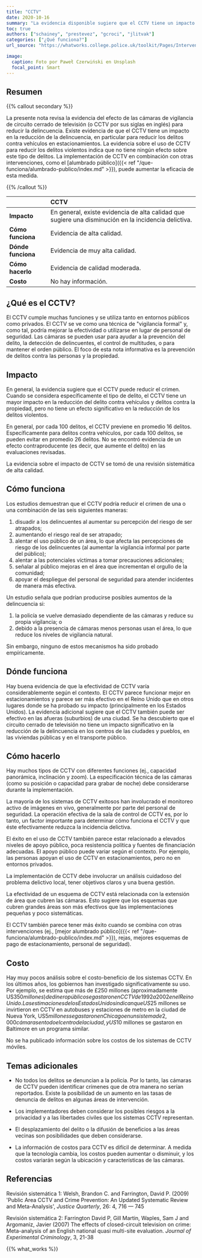 ```yaml
---
title: "CCTV"
date: 2020-10-16
summary: "La evidencia disponible sugiere que el CCTV tiene un impacto en la reducción de la delincuencia, en particular para reducir los delitos contra vehículos en estacionamientos."
toc: true
authors: ["schainey", "prestevez", "gcroci", "jlitvak"]
categories: ["¿Qué funciona?"]
url_source: "https://whatworks.college.police.uk/toolkit/Pages/Intervention.aspx?InterventionID=1"

image:
  caption: Foto por Paweł Czerwiński en Unsplash
  focal_point: Smart
---
```


## Resumen

{{% callout secondary %}}

La presente nota revisa la evidencia del efecto de las cámaras de
vigilancia de circuito cerrado de televisión (o CCTV por sus siglas en
inglés) para reducir la delincuencia. Existe evidencia de que el CCTV
tiene un impacto en la reducción de la delincuencia, en particular para
reducir los delitos contra vehículos en estacionamientos. La evidencia
sobre el uso de CCTV para reducir los delitos violentos indica que no
tiene ningún efecto sobre este tipo de delitos. La implementación de
CCTV en combinación con otras intervenciones, como el [alumbrado público]({{< ref "/que-funciona/alumbrado-publico/index.md" >}}),
puede aumentar la eficacia de esta medida.

{{% /callout %}}

|                    | CCTV                                               |
|:-------------------|:---------------------------------------------------|
| **Impacto**        | En general, existe evidencia de alta calidad que sugiere una disminución en la incidencia delictiva. |
| **Cómo funciona**  | Evidencia de alta  calidad.                        |
| **Dónde funciona** | Evidencia de muy alta calidad.                     |
| **Cómo hacerlo**   | Evidencia de calidad moderada.                     |
| **Costo**          | No hay información.                                |


## ¿Qué es el CCTV?

El CCTV cumple muchas funciones y se utiliza tanto en entornos públicos
como privados. El CCTV se ve como una técnica de "vigilancia formal" y,
como tal, podría mejorar la efectividad o utilizarse en lugar de
personal de seguridad. Las cámaras se pueden usar para ayudar a la
prevención del delito, la detección de delincuentes, el control de
multitudes, o para mantener el orden público. El foco de esta nota
informativa es la prevención de delitos contra las personas y la
propiedad.

## Impacto

En general, la evidencia sugiere que el CCTV puede reducir el crimen.
Cuando se considera específicamente el tipo de delito, el CCTV tiene un
mayor impacto en la reducción del delito contra vehículos y delitos
contra la propiedad, pero no tiene un efecto significativo en la
reducción de los delitos violentos.

En general, por cada 100 delitos, el CCTV previene en promedio 16
delitos. Específicamente para delitos contra vehículos, por cada 100
delitos, se pueden evitar en promedio 26 delitos. No se encontró
evidencia de un efecto contraproducente (es decir, que aumente el
delito) en las evaluaciones revisadas.

La evidencia sobre el impacto de CCTV se tomó de una revisión
sistemática de alta calidad.

## Cómo funciona

Los estudios demuestran que el CCTV podría reducir el crimen de una o
una combinación de las seis siguientes maneras:

1. disuadir a los delincuentes al aumentar su percepción del riesgo de ser atrapados;
1. aumentando el riesgo real de ser atrapado;
1. alentar el uso público de un área, lo que afecta las percepciones de riesgo de los delincuentes (al aumentar la vigilancia informal por parte del público);
1. alentar a las potenciales víctimas a tomar precauciones adicionales;
1. señalar al público mejoras en el área que incrementan el orgullo de la comunidad;
1. apoyar el despliegue del personal de seguridad para atender incidentes de manera más efectiva.

Un estudio señala que podrían producirse posibles aumentos de la
delincuencia si:

1. la policía se vuelve demasiado dependiente de las cámaras y reduce su propia vigilancia; o
2. debido a la presencia de cámaras menos personas usan el área, lo que reduce los niveles de vigilancia natural.

Sin embargo, ninguno de estos mecanismos ha sido probado empíricamente.

## Dónde funciona

​Hay buena evidencia de que la efectividad de CCTV varía
considerablemente según el contexto. El CCTV parece funcionar mejor en
estacionamientos y parece ser más efectivo en el Reino Unido que en
otros lugares donde se ha probado su impacto (principalmente en los Estados Unidos). La evidencia adicional sugiere que el CCTV también puede ser
efectivo en las afueras (suburbios) de una ciudad. Se ha descubierto que el
circuito cerrado de televisión no tiene un impacto significativo en la
reducción de la delincuencia en los centros de las ciudades y pueblos,
en las viviendas públicas y en el transporte público.

## Cómo hacerlo

Hay muchos tipos de CCTV con diferentes funciones (ej., capacidad
panorámica, inclinación y zoom). La especificación técnica de las
cámaras (como su posición o capacidad para grabar de noche) debe
considerarse durante la implementación.

La mayoría de los sistemas de CCTV exitosos han involucrado el monitoreo activo de imágenes en vivo, generalmente por parte del personal de seguridad. La
operación efectiva de la sala de control de CCTV es, por lo tanto, un
factor importante para determinar cómo funciona el CCTV y que éste
efectivamente reduzca la incidencia delictiva.

El éxito en el uso de CCTV también parece estar relacionado a elevados niveles de apoyo público, poca resistencia política y fuentes de financiación adecuadas.
El apoyo público puede variar según el contexto. Por ejemplo, las
personas apoyan el uso de CCTV en estacionamientos, pero no en entornos
privados.

La implementación de CCTV debe involucrar un análisis
cuidadoso del problema delictivo local, tener objetivos claros y una
buena gestión.

La efectividad de un esquema de CCTV está relacionada con la
extensión de área que cubren las cámaras. Esto sugiere que los esquemas
que cubren grandes áreas son más efectivos que las implementaciones
pequeñas y poco sistemáticas.

El CCTV también parece tener más éxito cuando se combina con otras
intervenciones (ej., [mejor alumbrado público]({{< ref "/que-funciona/alumbrado-publico/index.md" >}}), rejas, mejores esquemas de pago
de estacionamiento, personal de seguridad).

## Costo

Hay muy pocos análisis sobre el costo-beneficio de los sistemas CCTV. En los últimos años, los gobiernos han investigado significativamente su uso. Por
ejemplo, se estima que más de £250 millones (aproximadamente US$350
millones) de dinero público se gastaron en CCTV de 1992 a 2002 en el Reino Unido. Las estimaciones de los Estados Unidos indican que US$25 millones se invirtieron en CCTV en autobuses y estaciones de metro en la ciudad de Nueva York, US$5 millones se gastaron en Chicago en un sistema de 2,000 cámaras en todo el centro de la ciudad, y US$10 millones se gastaron en Baltimore en un programa similar.

No se ha publicado información  sobre los costos de los sistemas de CCTV móviles.

## Temas adicionales

  - No todos los delitos se denuncian a la policía. Por lo tanto, las
    cámaras de CCTV pueden identificar crímenes que de otra manera no
    serían reportados. Existe la posibilidad de un aumento en las tasas
    de denuncia de delitos en algunas áreas de intervención.

  - Los implementadores deben considerar los posibles riesgos a la
    privacidad y a las libertades civiles que los sistemas CCTV
    representan.

  - El desplazamiento del delito o la difusión de beneficios a las áreas
    vecinas son posibilidades que deben considerarse.

  - La información de costos para CCTV es difícil de determinar. A
    medida que la tecnología cambia, los costos pueden aumentar o
    disminuir, y los costos variarán según la ubicación y
    características de las cámaras.

## Referencias

Revisión sistemática 1: Welsh, Brandon C. and Farrington, David P.
(2009) 'Public Area CCTV and Crime Prevention: An Updated Systematic
Review and Meta-Analysis', _Justice Quarterly_, 26: 4, 716 — 745

Revisión sistemática 2: Farrington David P, Gill Martin, Waples, Sam J
and Argomaniz, Javier (2007) The effects of closed-circuit television on
crime: Meta-analysis of an English national quasi multi-site evaluation.
_Journal of Experimental Criminology_, 3, 21-38 ​

{{% what_works %}}
